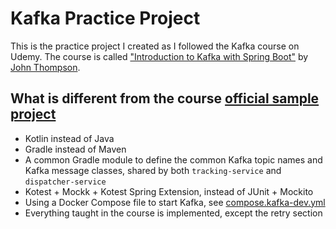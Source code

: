 # Kafka Practice Project

This is the practice project I created as I followed the Kafka course on Udemy.
The course is called ["Introduction to Kafka with Spring Boot"](https://www.udemy.com/course/introduction-to-kafka-with-spring-boot) by [John Thompson](https://www.udemy.com/user/john-thompson-2/).

## What is different from the course [official sample project](https://github.com/lydtechconsulting/introduction-to-kafka-with-spring-boot)

- Kotlin instead of Java
- Gradle instead of Maven
- A common Gradle module to define the common Kafka topic names and Kafka message classes, shared by both `tracking-service` and `dispatcher-service`
- Kotest + Mockk + Kotest Spring Extension, instead of JUnit + Mockito
- Using a Docker Compose file to start Kafka, see [compose.kafka-dev.yml](docker/compose.kafka-dev.yml)
- Everything taught in the course is implemented, except the retry section

